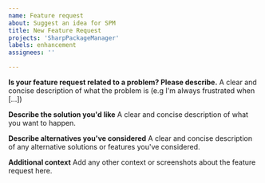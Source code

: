 ```yaml
---
name: Feature request
about: Suggest an idea for SPM
title: New Feature Request
projects: 'SharpPackageManager'
labels: enhancement
assignees: ''

---
```


**Is your feature request related to a problem? Please describe.**
A clear and concise description of what the problem is (e.g I'm always frustrated when [...])

**Describe the solution you'd like**
A clear and concise description of what you want to happen.

**Describe alternatives you've considered**
A clear and concise description of any alternative solutions or features you've considered.

**Additional context**
Add any other context or screenshots about the feature request here.